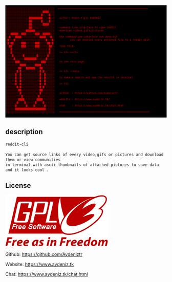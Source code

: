 <img src="https://github.com/Aydeniztr/py-reddit-cli/blob/main/18DDC5D6-F437-45C5-A5B0-97425E8BCC5F.jpeg?raw=true">

## description
```
reddit-cli

You can get source links of every video,gifs or pictures and download them or view communities 
in terminal with ascii thumbnails of attached pictures to save data and it looks cool .
```
## License

<img src="https://github.com/Aydeniztr/Aydeniztr/blob/main/B7A06C30-FE7A-4C37-94AF-B8626D71BA75.png?raw=true" alt="LICENSE" height="159" width="320">

  Github: https://github.com/Aydeniztr
  
  Website: https://www.aydeniz.tk 
  
  Chat: https://www.aydeniz.tk/chat.html 
